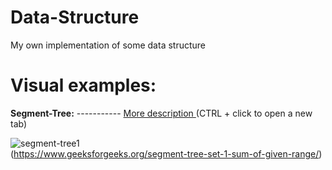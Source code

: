 # Data-Structure
My own implementation of some data structure
<br/>

<h1> Visual examples: </h1>

<b>Segment-Tree:</b>  ----------- <a href="https://github.com/srbuffalo/Data-Structure/blob/main/segment-Tree"> More description </a>  (CTRL + click to open a new tab)

  ![segment-tree1](https://user-images.githubusercontent.com/54557154/188322631-3a751741-d21e-4ab9-b135-5f6f7ca3dca9.png)
  <br/>(https://www.geeksforgeeks.org/segment-tree-set-1-sum-of-given-range/)
